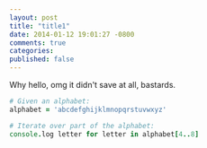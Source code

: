 ```yaml
---
layout: post
title: "title1"
date: 2014-01-12 19:01:27 -0800
comments: true
categories: 
published: false
---
```


Why hello, omg it didn't save at all, bastards. 

``` coffeescript Coffeescript Tricks start:51 mark:52,54-55
# Given an alphabet:
alphabet = 'abcdefghijklmnopqrstuvwxyz'

# Iterate over part of the alphabet:
console.log letter for letter in alphabet[4..8]
```